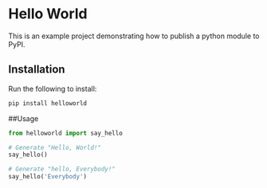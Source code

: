 # Hello World 

This is an example project demonstrating how to publish a python module to PyPI.

## Installation

Run the following to install:

```python 
pip install helloworld
```

##Usage

```python 
from helloworld import say_hello

# Generate "Hello, World!"
say_hello()

# Generate "hello, Everybody!"
say_hello('Everybody')
```